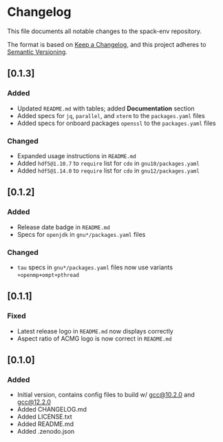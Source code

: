 # Changelog

This file documents all notable changes to the spack-env repository.

The format is based on [Keep a Changelog](https://keepachangelog.com/en/1.0.0/), and this project adheres to [Semantic Versioning](https://semver.org/spec/v2.0.0.html).

## [0.1.3]
### Added
- Updated `README.md` with tables; added __Documentation__ section
- Added specs for `jq`, `parallel`, and `xterm` to the `packages.yaml` files
- Added specs for onboard packages `openssl` to the `packages.yaml` files

### Changed
- Expanded usage instructions in `README.md`
- Added `hdf5@1.10.7` to `require` list for `cdo` in `gnu10/packages.yaml`
- Added `hdf5@1.14.0` to `require` list for `cdo` in `gnu12/packages.yaml`

## [0.1.2]
### Added
- Release date badge in `README.md`
- Specs for `openjdk` in `gnu*/packages.yaml` files

### Changed
- `tau` specs in `gnu*/packages.yaml` files now use variants `+openmp+ompt+pthread`

## [0.1.1]
### Fixed
- Latest release logo in `README.md` now displays correctly
- Aspect ratio of ACMG logo is now correct in `README.md`

## [0.1.0]
### Added
- Initial version, contains config files to build w/ gcc@10.2.0 and gcc@12.2.0
- Added CHANGELOG.md
- Added LICENSE.txt
- Added README.md
- Added .zenodo.json
